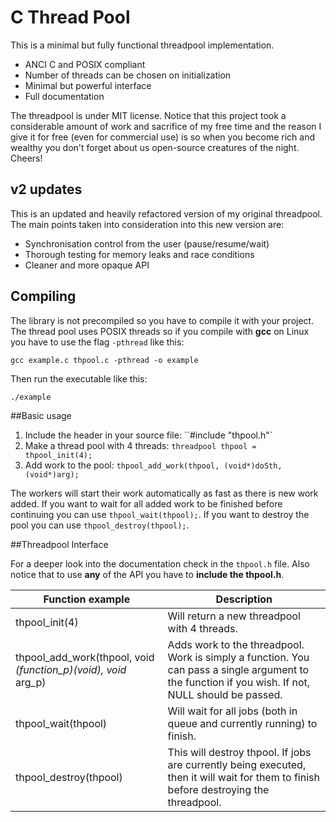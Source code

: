 # C Thread Pool

This is a minimal but fully functional threadpool implementation.

  * ANCI C and POSIX compliant
  * Number of threads can be chosen on initialization
  * Minimal but powerful interface
  * Full documentation

The threadpool is under MIT license. Notice that this project took a considerable amount of work and sacrifice of my free time and the reason I give it for free (even for commercial use) is so when you become rich and wealthy you don't forget about us open-source creatures of the night. Cheers!


## v2 updates

This is an updated and heavily refactored version of my original threadpool. The main points taken into consideration into this new version are:

  * Synchronisation control from the user (pause/resume/wait)
  * Thorough testing for memory leaks and race conditions
  * Cleaner and more opaque API


## Compiling

The library is not precompiled so you have to compile it with your project. The thread pool
uses POSIX threads so if you compile with **gcc** on Linux you have to use the flag `-pthread` like this:

    gcc example.c thpool.c -pthread -o example


Then run the executable like this:

    ./example


##Basic usage

1. Include the header in your source file: ``#include "thpool.h"`
2. Make a thread pool with 4 threads: `threadpool thpool = thpool_init(4);`
3. Add work to the pool: `thpool_add_work(thpool, (void*)doSth, (void*)arg);`

The workers will start their work automatically as fast as there is new work
added. If you want to wait for all added work to be finished before continuing
you can use `thpool_wait(thpool);`. If you want to destroy the pool you can use
`thpool_destroy(thpool);`.



##Threadpool Interface

For a deeper look into the documentation check in the `thpool.h` file. Also notice that to use **any** of the API you have to **include the thpool.h**.

| Function example                                                 | Description                                                                                                                                        |
|------------------------------------------------------------------|----------------------------------------------------------------------------------------------------------------------------------------------------|
| thpool_init(4)                                                   | Will return a new threadpool with 4 threads.                                                                                                       |
| thpool_add_work(thpool, void *(*function_p)(void*), void* arg_p) | Adds work to the threadpool. Work is simply a function. You can pass a single argument to the function if you wish. If not, NULL should be passed. |
| thpool_wait(thpool)                                              | Will wait for all jobs (both in queue and currently running) to finish.                                                                            |
| thpool_destroy(thpool)                                           | This will destroy thpool. If jobs are currently being executed, then it will wait for them to finish before destroying the threadpool.             |
